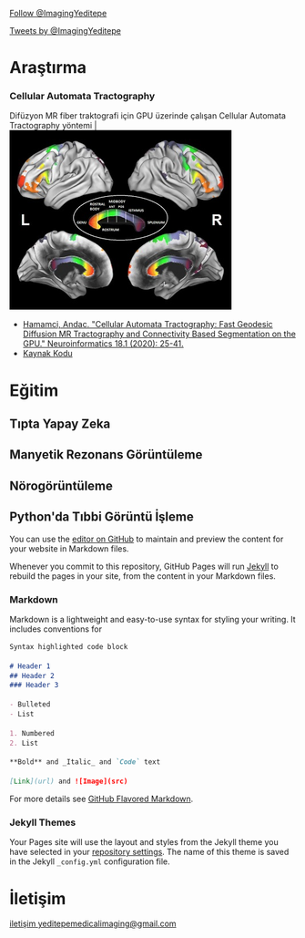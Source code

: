 <a href="https://twitter.com/ImagingYeditepe?ref_src=twsrc%5Etfw" class="twitter-follow-button" data-show-count="false">Follow @ImagingYeditepe</a><script async src="https://platform.twitter.com/widgets.js" charset="utf-8"></script>

<a class="twitter-timeline" href="https://twitter.com/ImagingYeditepe?ref_src=twsrc%5Etfw">Tweets by @ImagingYeditepe</a> <script async src="https://platform.twitter.com/widgets.js" charset="utf-8"></script>

# Araştırma

### Cellular Automata Tractography

Difüzyon MR fiber traktografi için GPU üzerinde çalışan Cellular Automata Tractography yöntemi | ![Image](/images/catractography-fig9.jpg)

- [Hamamci, Andac. "Cellular Automata Tractography: Fast Geodesic Diffusion MR Tractography and Connectivity Based Segmentation on the GPU." Neuroinformatics 18.1 (2020): 25-41.](https://rdcu.be/bxAZN)
- [Kaynak Kodu](https://github.com/andachamamci/CATractography) 

# Eğitim

## Tıpta Yapay Zeka

## Manyetik Rezonans Görüntüleme

## Nörogörüntüleme

## Python'da Tıbbi Görüntü İşleme

You can use the [editor on GitHub](https://github.com/tibbigoruntuleme/tibbigoruntuleme.github.io/edit/master/README.md) to maintain and preview the content for your website in Markdown files.

Whenever you commit to this repository, GitHub Pages will run [Jekyll](https://jekyllrb.com/) to rebuild the pages in your site, from the content in your Markdown files.

### Markdown

Markdown is a lightweight and easy-to-use syntax for styling your writing. It includes conventions for

```markdown
Syntax highlighted code block

# Header 1
## Header 2
### Header 3

- Bulleted
- List

1. Numbered
2. List

**Bold** and _Italic_ and `Code` text

[Link](url) and ![Image](src)
```

For more details see [GitHub Flavored Markdown](https://guides.github.com/features/mastering-markdown/).

### Jekyll Themes

Your Pages site will use the layout and styles from the Jekyll theme you have selected in your [repository settings](https://github.com/tibbigoruntuleme/tibbigoruntuleme.github.io/settings). The name of this theme is saved in the Jekyll `_config.yml` configuration file.

# İletişim
[iletişim yeditepemedicalimaging@gmail.com](mailto:yeditepemedicalimaging@gmail.com)
